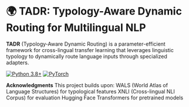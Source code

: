 # 🌍 TADR: Typology-Aware Dynamic Routing for Multilingual NLP

**TADR** (Typology-Aware Dynamic Routing) is a parameter-efficient framework for cross-lingual transfer learning that leverages linguistic typology to dynamically route language inputs through specialized adapters.

[![Python 3.8+](https://img.shields.io/badge/python-3.8+-blue.svg)](https://www.python.org/downloads/)
[![PyTorch](https://img.shields.io/badge/PyTorch-2.0+-ee4c2c.svg)](https://pytorch.org/)


**Acknowledgments**
This project builds upon:
WALS (World Atlas of Language Structures) for typological features
XNLI (Cross-lingual NLI Corpus) for evaluation
Hugging Face Transformers for pretrained models

